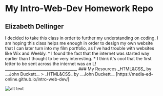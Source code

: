 # My Intro-Web-Dev Homework Repo
## Elizabeth Dellinger
<p> I decided to take this class in order to further my understanding on coding. I am hoping this class helps me enough in order to design my own website that I can later turn into my film portfolio, as I've had trouble with websites like Wix and Weebly.
* I found the fact that the internet was started way earlier than I thought to be very interesting.
* I think it's cool that the first letter to be sent across the internet was an L!
_____________________________________
### My Resources
_HTML&CSS_ by __John Duckett__
> _HTML&CSS_ by __John Duckett__
[https://media-ed-online.github.io/intro-web-dev/]

![alt text](http://bit.ly/2DIVG46)
